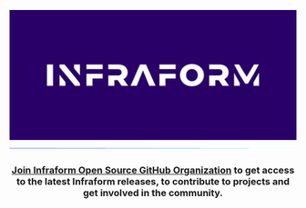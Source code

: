 ![infraform](https://raw.githubusercontent.com/infraform/.github/main/infraform.jpg)
![saber](https://raw.githubusercontent.com/infraform/.github/main/saber.gif)

<div align="center">

### [Join Infraform Open Source GitHub Organization](https://github.com/infraform/contribute/issues/new?assignees=&labels=github-invitation&template=invitation.yml&title=Please+invite+me+to+the+community) to get access to the latest Infraform releases, to contribute to projects and get involved in the community.
</div>
